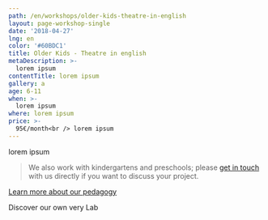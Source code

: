 ```yaml
---
path: /en/workshops/older-kids-theatre-in-english
layout: page-workshop-single
date: '2018-04-27'
lng: en
color: '#60BDC1'
title: Older Kids - Theatre in english
metaDescription: >-
  lorem ipsum
contentTitle: lorem ipsum
gallery: a
age: 6-11
when: >-
  lorem ipsum
where: lorem ipsum
price: >-
  95€/month<br /> lorem ipsum
---
```

lorem ipsum

> We also work with kindergartens and preschools; please [get in touch](/en/contact-us) with us directly if you want to discuss your project.

[Learn more about our pedagogy](/en/pedagogy)

Discover our own very Lab
